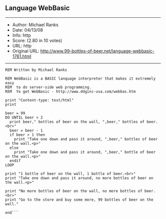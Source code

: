 
## Language WebBasic ##
---
- Author: Michael Ranks
- Date: 04/13/08
- Info: http
- Score:  (2.80 in 10 votes)
- URL: http
- Original URL: http://www.99-bottles-of-beer.net/language-webbasic-1761.html
---

```REM Display 99 bottles of beer song
REM Written by Michael Ranks

REM WebBasic is a BASIC lanquage interpreter that makes it extremely easy 
REM  to do server-side web programming.
REM  Yo get WebBasic - http://www.ddginc-usa.com/webbas.htm

print "Content-type: text/html"
print

beer = 99
DO UNTIL beer < 2
  print beer," bottles of beer on the wall, ",beer," bottles of beer.<br>"
  beer = beer - 1
  if beer > 1 then
    print "Take one down and pass it around, ",beer," bottles of beer on the wall.<p>" 
  else
    print "Take one down and pass it around, ",beer," bottle of beer on the wall.<p>" 
  endif
LOOP

print "1 bottle of beer on the wall, 1 bottle of beer.<br>"
print "Take one down and pass it around, no more bottles of beer on the wall.<p>"

print "No more bottles of beer on the wall, no more bottles of beer.<br>"
print "Go to the store and buy some more, 99 bottles of beer on the wall."

end```
